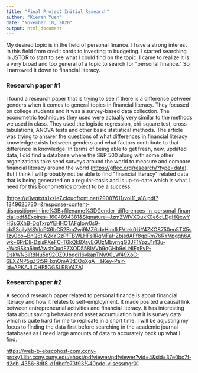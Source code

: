 ```yaml
---
title: "Final Project Initial Research"
author: "Kieran Yuen"
date: "November 10, 2020"
output: html_document
---
```


My desired topic is in the field of personal finance. I have a strong interest in this field from credit cards to investing to budgeting. I started searching in JSTOR to start to see what I could find on the topic. I came to realize it is a very broad and too general of a topic to search for "personal finance." So I narrowed it down to financial literacy. 


### Research paper #1
I found a research paper that is trying to see if there is a difference between genders when it comes to general topics in financial literacy. They focused on college students and it was a survey-based data collection. The econometric techniques they used were actually very similar to the methods we used in class. They used the logistic regression, chi-square test, cross-tabulations, ANOVA tests and other basic statistical methods. The article was trying to answer the questions of what differences in financial literacy knowledge exists between genders and what factors contribute to that difference in knowledge. In terms of being able to get fresh, new, updated data, I did find a database where the S&P 500 along with some other organizations take send surveys around the world to measure and compare financial literacy around the world (https://gflec.org/research/?type=data). But I think I will probably not be able to find "financial literacy" related data that is being generated on a regular-basis and is up-to-date which is what I need for this Econometrics project to be a success.

(https://d1wqtxts1xzle7.cloudfront.net/29087611/vol11_a18.pdf?1349625730=&response-content-disposition=inline%3B+filename%3DGender_differences_in_personal_financial.pdf&Expires=1604894381&Signature=JzmZWIVXQuxK0e6cLDgHQxwYHSsGXhB-DqTxrpYEHHOTAFgIow0s9-cbS3cjlyMSVlpPX6bC52Bm2wj9MZ6ldvHmdkFVtek0LiY4ZKO8750eo5TX5s1zy0oo~BnQ8tjA2kYGzPfTBWLHFs1RqMFaHZbjsdAFf8gpRm76RYVpggh6Awk~6PrDli-DzisPXeFC-T6kQk8XayEGUzMbyrngG3JF1YpzJ1r13u-~Ws9Ska6jmfAwshQudFZXOD558IVVb9qGHb9eLNIFpEvP-DskWN3iR8Nu5q92OZ9Jbqdi16vkapTNy90LW49XoC-6EXZNP5gZSt5RHxnQmA3tDQoXgA__&Key-Pair-Id=APKAJLOHF5GGSLRBV4ZA)

### Research paper #2
A second research paper related to personal finance is about financial literacy and how it relates to self-employment. It made posited a causal link between entrepreneurial activities and financial literacy. It has interesting data about saving behavior and asset accumulation but it is survey data which is quite hard for me to replicate in a short time. I will be adjusting my focus to finding the data first before searching in the academic journal databases as I need large amounts of data to accurately back up what I find.

https://web-b-ebscohost-com.ccny-proxy1.libr.ccny.cuny.edu/ehost/pdfviewer/pdfviewer?vid=4&sid=37e0bc7f-d2eb-4356-8df8-d1dbdfe73f93%40pdc-v-sessmgr01
